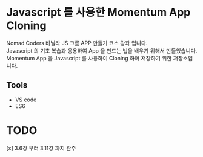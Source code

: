 # Javascript 를 사용한 Momentum App Cloning
Nomad Coders 바닐라 JS 크롬 APP 만들기 코스 강좌 입니다.  
Javascript 의 기초 복습과 응용하여 App 을 만드는 법을 배우기 위해서 만들었습니다.  
Momentum App 을 Javascript 를 사용하여 Cloning 하며 저장하기 위한 저장소입니다.  

## Tools
 * VS code
 * ES6

# TODO
 [x] 3.6강 부터 3.11강 까지 완주
